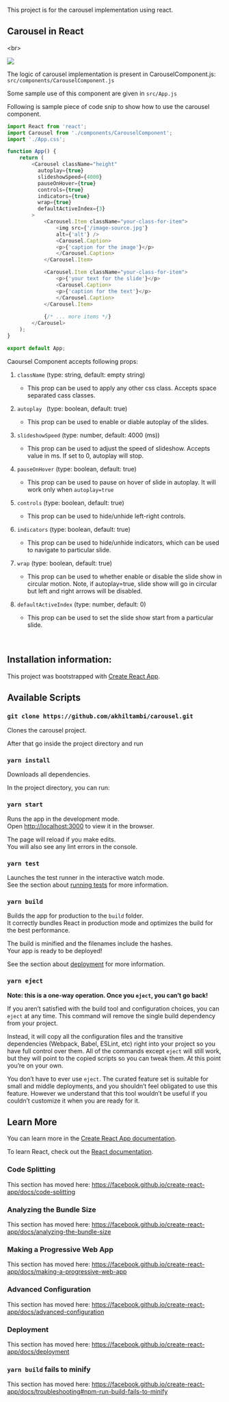 This project is for the carousel implementation using react.

## Carousel in React
<br\>

![](recording.gif)


The logic of carousel implementation is present in CarouselComponent.js:
``src/components/CarouselComponent.js``

Some sample use of this component are given in 
``src/App.js``

Following is sample piece of code snip to show how to use the carousel component.

```javascript
import React from 'react';
import Carousel from './components/CarouselComponent';
import './App.css';

function App() {
    return (
        <Carousel className="height"
          autoplay={true}
          slideshowSpeed={4000}
          pauseOnHover={true}
          controls={true}
          indicators={true}
          wrap={true}
          defaultActiveIndex={3}
        >
            <Carousel.Item className="your-class-for-item">
                <img src={'/image-source.jpg'}
                alt={'alt'} />
                <Carousel.Caption>
                <p>{'caption for the image'}</p>
                </Carousel.Caption>
            </Carousel.Item>

            <Carousel.Item className="your-class-for-item">
                <p>{'your text for the slide'}</p>
                <Carousel.Caption>
                <p>{'caption for the text'}</p>
                </Carousel.Caption>
            </Carousel.Item>
            
            {/* ... more items */}
        </Carousel>
    );
}

export default App;
```

Caoursel Component accepts following props:

1) ``className`` (type: string, default: empty string) 
    - This prop can be used to apply any other css class. Accepts space separated cass classes.

2) ``autoplay `` (type: boolean, default: true)
    - This prop can be used to enable or diable autoplay of the slides.

3) ``slideshowSpeed`` (type: number, default: 4000 (ms))
    - This prop can be used to adjust the speed of slideshow. Accepts value in ms. If set to 0, autoplay will stop.

4) ``pauseOnHover`` (type: boolean, default: true)
    - This prop can be used to pause on hover of slide in autoplay. It will work only when ``autoplay=true``

5) ``controls`` (type: boolean, default: true)  
    - This prop can be used to hide/unhide left-right controls.

6) ``indicators`` (type: boolean, default: true)  
    - This prop can be used to hide/unhide indicators, which can be used to navigate to particular slide.

7) ``wrap`` (type: boolean, default: true)
    - This prop can be used to whether enable or disable the slide show in circular motion. Note, if autoplay=true, slide show will go in circular but left and right arrows will be disabled.

8) ``defaultActiveIndex`` (type: number, default: 0)
    - This prop can be used to set the slide show start from a particular slide.
<br />


## Installation information:

This project was bootstrapped with [Create React App](https://github.com/facebook/create-react-app).

## Available Scripts


### `git clone https://github.com/akhiltambi/carousel.git`

Clones the carousel project. 

After that go inside the project directory and run

### `yarn install`

Downloads all dependencies.

In the project directory, you can run:

### `yarn start`

Runs the app in the development mode.<br />
Open [http://localhost:3000](http://localhost:3000) to view it in the browser.

The page will reload if you make edits.<br />
You will also see any lint errors in the console.

### `yarn test`

Launches the test runner in the interactive watch mode.<br />
See the section about [running tests](https://facebook.github.io/create-react-app/docs/running-tests) for more information.

### `yarn build`

Builds the app for production to the `build` folder.<br />
It correctly bundles React in production mode and optimizes the build for the best performance.

The build is minified and the filenames include the hashes.<br />
Your app is ready to be deployed!

See the section about [deployment](https://facebook.github.io/create-react-app/docs/deployment) for more information.

### `yarn eject`

**Note: this is a one-way operation. Once you `eject`, you can’t go back!**

If you aren’t satisfied with the build tool and configuration choices, you can `eject` at any time. This command will remove the single build dependency from your project.

Instead, it will copy all the configuration files and the transitive dependencies (Webpack, Babel, ESLint, etc) right into your project so you have full control over them. All of the commands except `eject` will still work, but they will point to the copied scripts so you can tweak them. At this point you’re on your own.

You don’t have to ever use `eject`. The curated feature set is suitable for small and middle deployments, and you shouldn’t feel obligated to use this feature. However we understand that this tool wouldn’t be useful if you couldn’t customize it when you are ready for it.

## Learn More

You can learn more in the [Create React App documentation](https://facebook.github.io/create-react-app/docs/getting-started).

To learn React, check out the [React documentation](https://reactjs.org/).

### Code Splitting

This section has moved here: https://facebook.github.io/create-react-app/docs/code-splitting

### Analyzing the Bundle Size

This section has moved here: https://facebook.github.io/create-react-app/docs/analyzing-the-bundle-size

### Making a Progressive Web App

This section has moved here: https://facebook.github.io/create-react-app/docs/making-a-progressive-web-app

### Advanced Configuration

This section has moved here: https://facebook.github.io/create-react-app/docs/advanced-configuration

### Deployment

This section has moved here: https://facebook.github.io/create-react-app/docs/deployment

### `yarn build` fails to minify

This section has moved here: https://facebook.github.io/create-react-app/docs/troubleshooting#npm-run-build-fails-to-minify
